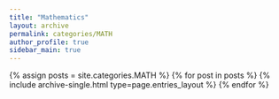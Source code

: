 ```yaml
---
title: "Mathematics"
layout: archive
permalink: categories/MATH
author_profile: true
sidebar_main: true
---
```


{% assign posts = site.categories.MATH %}
{% for post in posts %} {% include archive-single.html type=page.entries_layout %} {% endfor %}